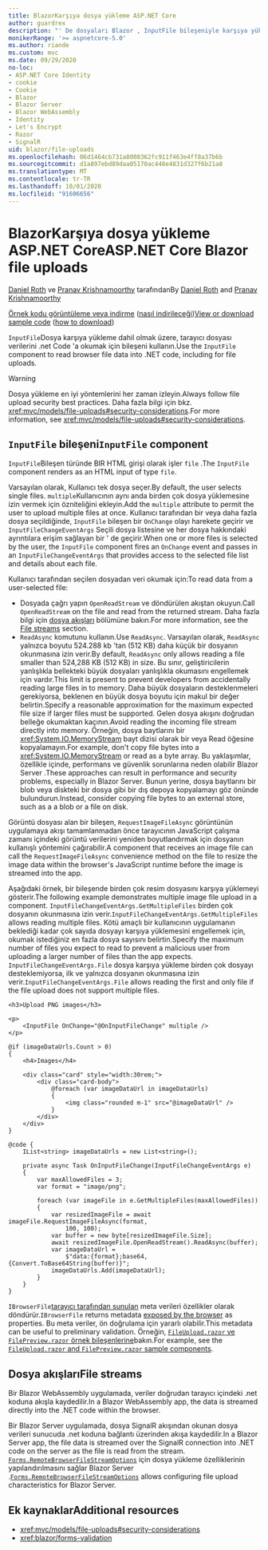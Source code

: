 ```yaml
---
title: BlazorKarşıya dosya yükleme ASP.NET Core
author: guardrex
description: "' De dosyaları Blazor , InputFile bileşeniyle karşıya yüklemeyi öğrenin."
monikerRange: '>= aspnetcore-5.0'
ms.author: riande
ms.custom: mvc
ms.date: 09/29/2020
no-loc:
- ASP.NET Core Identity
- cookie
- Cookie
- Blazor
- Blazor Server
- Blazor WebAssembly
- Identity
- Let's Encrypt
- Razor
- SignalR
uid: blazor/file-uploads
ms.openlocfilehash: 06d1464cb731a8008362fc911f463e4ff8a37b6b
ms.sourcegitcommit: d1a897ebd89daa05170ac448e4831d327f6b21a8
ms.translationtype: MT
ms.contentlocale: tr-TR
ms.lasthandoff: 10/01/2020
ms.locfileid: "91606656"
---
```

# <a name="aspnet-core-no-locblazor-file-uploads"></a><span data-ttu-id="b2ff1-103">BlazorKarşıya dosya yükleme ASP.NET Core</span><span class="sxs-lookup"><span data-stu-id="b2ff1-103">ASP.NET Core Blazor file uploads</span></span>

<span data-ttu-id="b2ff1-104">[Daniel Roth](https://github.com/danroth27) ve [Pranav Krishnamoorthy](https://github.com/pranavkm) tarafından</span><span class="sxs-lookup"><span data-stu-id="b2ff1-104">By [Daniel Roth](https://github.com/danroth27) and [Pranav Krishnamoorthy](https://github.com/pranavkm)</span></span>

<span data-ttu-id="b2ff1-105">[Örnek kodu görüntüleme veya indirme](https://github.com/dotnet/AspNetCore.Docs/tree/master/aspnetcore/blazor/file-uploads/samples/) ([nasıl indirileceği](xref:index#how-to-download-a-sample))</span><span class="sxs-lookup"><span data-stu-id="b2ff1-105">[View or download sample code](https://github.com/dotnet/AspNetCore.Docs/tree/master/aspnetcore/blazor/file-uploads/samples/) ([how to download](xref:index#how-to-download-a-sample))</span></span>

<span data-ttu-id="b2ff1-106">`InputFile`Dosya karşıya yükleme dahil olmak üzere, tarayıcı dosyası verilerini .net Code 'a okumak için bileşeni kullanın.</span><span class="sxs-lookup"><span data-stu-id="b2ff1-106">Use the `InputFile` component to read browser file data into .NET code, including for file uploads.</span></span>

> [!WARNING]
> <span data-ttu-id="b2ff1-107">Dosya yükleme en iyi yöntemlerini her zaman izleyin.</span><span class="sxs-lookup"><span data-stu-id="b2ff1-107">Always follow file upload security best practices.</span></span> <span data-ttu-id="b2ff1-108">Daha fazla bilgi için bkz. <xref:mvc/models/file-uploads#security-considerations>.</span><span class="sxs-lookup"><span data-stu-id="b2ff1-108">For more information, see <xref:mvc/models/file-uploads#security-considerations>.</span></span>

## <a name="inputfile-component"></a><span data-ttu-id="b2ff1-109">`InputFile` bileşeni</span><span class="sxs-lookup"><span data-stu-id="b2ff1-109">`InputFile` component</span></span>

<span data-ttu-id="b2ff1-110">`InputFile`Bileşen türünde BIR HTML girişi olarak işler `file` .</span><span class="sxs-lookup"><span data-stu-id="b2ff1-110">The `InputFile` component renders as an HTML input of type `file`.</span></span>

<span data-ttu-id="b2ff1-111">Varsayılan olarak, Kullanıcı tek dosya seçer.</span><span class="sxs-lookup"><span data-stu-id="b2ff1-111">By default, the user selects single files.</span></span> <span data-ttu-id="b2ff1-112">`multiple`Kullanıcının aynı anda birden çok dosya yüklemesine izin vermek için özniteliğini ekleyin.</span><span class="sxs-lookup"><span data-stu-id="b2ff1-112">Add the `multiple` attribute to permit the user to upload multiple files at once.</span></span> <span data-ttu-id="b2ff1-113">Kullanıcı tarafından bir veya daha fazla dosya seçildiğinde, `InputFile` bileşen bir `OnChange` olayı harekete geçirir ve `InputFileChangeEventArgs` Seçili dosya listesine ve her dosya hakkındaki ayrıntılara erişim sağlayan bir ' de geçirir.</span><span class="sxs-lookup"><span data-stu-id="b2ff1-113">When one or more files is selected by the user, the `InputFile` component fires an `OnChange` event and passes in an `InputFileChangeEventArgs` that provides access to the selected file list and details about each file.</span></span>

<span data-ttu-id="b2ff1-114">Kullanıcı tarafından seçilen dosyadan veri okumak için:</span><span class="sxs-lookup"><span data-stu-id="b2ff1-114">To read data from a user-selected file:</span></span>

* <span data-ttu-id="b2ff1-115">Dosyada çağrı yapın `OpenReadStream` ve döndürülen akıştan okuyun.</span><span class="sxs-lookup"><span data-stu-id="b2ff1-115">Call `OpenReadStream` on the file and read from the returned stream.</span></span> <span data-ttu-id="b2ff1-116">Daha fazla bilgi için [dosya akışları](#file-streams) bölümüne bakın.</span><span class="sxs-lookup"><span data-stu-id="b2ff1-116">For more information, see the [File streams](#file-streams) section.</span></span>
* <span data-ttu-id="b2ff1-117">`ReadAsync` komutunu kullanın.</span><span class="sxs-lookup"><span data-stu-id="b2ff1-117">Use `ReadAsync`.</span></span> <span data-ttu-id="b2ff1-118">Varsayılan olarak, `ReadAsync` yalnızca boyutu 524.288 kb 'tan (512 KB) daha küçük bir dosyanın okunmasına izin verir.</span><span class="sxs-lookup"><span data-stu-id="b2ff1-118">By default, `ReadAsync` only allows reading a file smaller than 524,288 KB (512 KB) in size.</span></span> <span data-ttu-id="b2ff1-119">Bu sınır, geliştiricilerin yanlışlıkla bellekteki büyük dosyaları yanlışlıkla okumasını engellemek için vardır.</span><span class="sxs-lookup"><span data-stu-id="b2ff1-119">This limit is present to prevent developers from accidentally reading large files in to memory.</span></span> <span data-ttu-id="b2ff1-120">Daha büyük dosyaların desteklenmeleri gerekiyorsa, beklenen en büyük dosya boyutu için makul bir değer belirtin.</span><span class="sxs-lookup"><span data-stu-id="b2ff1-120">Specify a reasonable approximation for the maximum expected file size if larger files must be supported.</span></span> <span data-ttu-id="b2ff1-121">Gelen dosya akışını doğrudan belleğe okumaktan kaçının.</span><span class="sxs-lookup"><span data-stu-id="b2ff1-121">Avoid reading the incoming file stream directly into memory.</span></span> <span data-ttu-id="b2ff1-122">Örneğin, dosya baytlarını bir <xref:System.IO.MemoryStream> bayt dizisi olarak bir veya Read öğesine kopyalamayın.</span><span class="sxs-lookup"><span data-stu-id="b2ff1-122">For example, don't copy file bytes into a <xref:System.IO.MemoryStream> or read as a byte array.</span></span> <span data-ttu-id="b2ff1-123">Bu yaklaşımlar, özellikle içinde, performans ve güvenlik sorunlarına neden olabilir Blazor Server .</span><span class="sxs-lookup"><span data-stu-id="b2ff1-123">These approaches can result in performance and security problems, especially in Blazor Server.</span></span> <span data-ttu-id="b2ff1-124">Bunun yerine, dosya baytlarını bir blob veya diskteki bir dosya gibi bir dış depoya kopyalamayı göz önünde bulundurun.</span><span class="sxs-lookup"><span data-stu-id="b2ff1-124">Instead, consider copying file bytes to an external store, such as a a blob or a file on disk.</span></span>

<span data-ttu-id="b2ff1-125">Görüntü dosyası alan bir bileşen, `RequestImageFileAsync` görüntünün uygulamaya akışı tamamlanmadan önce tarayıcının JavaScript çalışma zamanı içindeki görüntü verilerini yeniden boyutlandırmak için dosyanın kullanışlı yöntemini çağırabilir.</span><span class="sxs-lookup"><span data-stu-id="b2ff1-125">A component that receives an image file can call the `RequestImageFileAsync` convenience method on the file to resize the image data within the browser's JavaScript runtime before the image is streamed into the app.</span></span>

<span data-ttu-id="b2ff1-126">Aşağıdaki örnek, bir bileşende birden çok resim dosyasını karşıya yüklemeyi gösterir.</span><span class="sxs-lookup"><span data-stu-id="b2ff1-126">The following example demonstrates multiple image file upload in a component.</span></span> <span data-ttu-id="b2ff1-127">`InputFileChangeEventArgs.GetMultipleFiles` birden çok dosyanın okunmasına izin verir.</span><span class="sxs-lookup"><span data-stu-id="b2ff1-127">`InputFileChangeEventArgs.GetMultipleFiles` allows reading multiple files.</span></span> <span data-ttu-id="b2ff1-128">Kötü amaçlı bir kullanıcının uygulamanın beklediği kadar çok sayıda dosyayı karşıya yüklemesini engellemek için, okumak istediğiniz en fazla dosya sayısını belirtin.</span><span class="sxs-lookup"><span data-stu-id="b2ff1-128">Specify the maximum number of files you expect to read to prevent a malicious user from uploading a larger number of files than the app expects.</span></span> <span data-ttu-id="b2ff1-129">`InputFileChangeEventArgs.File` dosya karşıya yükleme birden çok dosyayı desteklemiyorsa, ilk ve yalnızca dosyanın okunmasına izin verir.</span><span class="sxs-lookup"><span data-stu-id="b2ff1-129">`InputFileChangeEventArgs.File` allows reading the first and only file if the file upload does not support multiple files.</span></span>

```razor
<h3>Upload PNG images</h3>

<p>
    <InputFile OnChange="@OnInputFileChange" multiple />
</p>

@if (imageDataUrls.Count > 0)
{
    <h4>Images</h4>

    <div class="card" style="width:30rem;">
        <div class="card-body">
            @foreach (var imageDataUrl in imageDataUrls)
            {
                <img class="rounded m-1" src="@imageDataUrl" />
            }
        </div>
    </div>
}

@code {
    IList<string> imageDataUrls = new List<string>();

    private async Task OnInputFileChange(InputFileChangeEventArgs e)
    {
        var maxAllowedFiles = 3;
        var format = "image/png";

        foreach (var imageFile in e.GetMultipleFiles(maxAllowedFiles))
        {
            var resizedImageFile = await imageFile.RequestImageFileAsync(format, 
                100, 100);
            var buffer = new byte[resizedImageFile.Size];
            await resizedImageFile.OpenReadStream().ReadAsync(buffer);
            var imageDataUrl = 
                $"data:{format};base64,{Convert.ToBase64String(buffer)}";
            imageDataUrls.Add(imageDataUrl);
        }
    }
}
```

<span data-ttu-id="b2ff1-130">`IBrowserFile`[tarayıcı tarafından sunulan](https://developer.mozilla.org/docs/Web/API/File#Instance_properties) meta verileri özellikler olarak döndürür.</span><span class="sxs-lookup"><span data-stu-id="b2ff1-130">`IBrowserFile` returns metadata [exposed by the browser](https://developer.mozilla.org/docs/Web/API/File#Instance_properties) as properties.</span></span> <span data-ttu-id="b2ff1-131">Bu meta veriler, ön doğrulama için yararlı olabilir.</span><span class="sxs-lookup"><span data-stu-id="b2ff1-131">This metadata can be useful to preliminary validation.</span></span> <span data-ttu-id="b2ff1-132">Örneğin, [ `FileUpload.razor` ve `FilePreview.razor` örnek bileşenlerine](https://github.com/dotnet/AspNetCore.Docs/tree/master/aspnetcore/blazor/file-uploads/samples/)bakın.</span><span class="sxs-lookup"><span data-stu-id="b2ff1-132">For example, see the [`FileUpload.razor` and `FilePreview.razor` sample components](https://github.com/dotnet/AspNetCore.Docs/tree/master/aspnetcore/blazor/file-uploads/samples/).</span></span>

## <a name="file-streams"></a><span data-ttu-id="b2ff1-133">Dosya akışları</span><span class="sxs-lookup"><span data-stu-id="b2ff1-133">File streams</span></span>

<span data-ttu-id="b2ff1-134">Bir Blazor WebAssembly uygulamada, veriler doğrudan tarayıcı içindeki .net koduna akışla kaydedilir.</span><span class="sxs-lookup"><span data-stu-id="b2ff1-134">In a Blazor WebAssembly app, the data is streamed directly into the .NET code within the browser.</span></span>

<span data-ttu-id="b2ff1-135">Bir Blazor Server uygulamada, dosya SignalR akışından okunan dosya verileri sunucuda .net koduna bağlantı üzerinden akışa kaydedilir.</span><span class="sxs-lookup"><span data-stu-id="b2ff1-135">In a Blazor Server app, the file data is streamed over the SignalR connection into .NET code on the server as the file is read from the stream.</span></span> <span data-ttu-id="b2ff1-136">[`Forms.RemoteBrowserFileStreamOptions`](https://github.com/dotnet/aspnetcore/blob/master/src/Components/Web/src/Forms/InputFile/RemoteBrowserFileStreamOptions.cs) için dosya yükleme özelliklerinin yapılandırılmasını sağlar Blazor Server .</span><span class="sxs-lookup"><span data-stu-id="b2ff1-136">[`Forms.RemoteBrowserFileStreamOptions`](https://github.com/dotnet/aspnetcore/blob/master/src/Components/Web/src/Forms/InputFile/RemoteBrowserFileStreamOptions.cs) allows configuring file upload characteristics for Blazor Server.</span></span>

## <a name="additional-resources"></a><span data-ttu-id="b2ff1-137">Ek kaynaklar</span><span class="sxs-lookup"><span data-stu-id="b2ff1-137">Additional resources</span></span>

* <xref:mvc/models/file-uploads#security-considerations>
* <xref:blazor/forms-validation>
